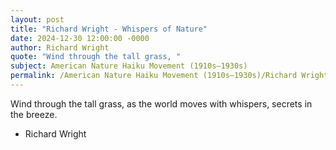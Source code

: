```yaml
---
layout: post
title: "Richard Wright - Whispers of Nature"
date: 2024-12-30 12:00:00 -0000
author: Richard Wright
quote: "Wind through the tall grass, "
subject: American Nature Haiku Movement (1910s–1930s)
permalink: /American Nature Haiku Movement (1910s–1930s)/Richard Wright/Richard Wright - Whispers of Nature
---
```


Wind through the tall grass, 
as the world moves with whispers, 
secrets in the breeze.

- Richard Wright
